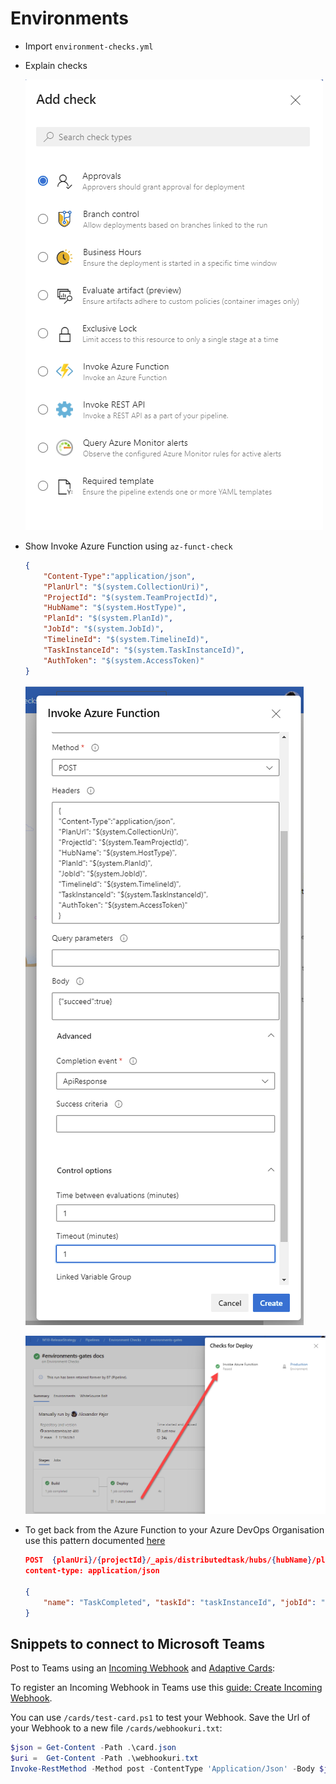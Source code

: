 # Environments

- Import `environment-checks.yml`
- Explain checks

    ![checks](_images/checks.png)

- Show Invoke Azure Function using `az-funct-check`    

    ```json
    {
        "Content-Type":"application/json", 
        "PlanUrl": "$(system.CollectionUri)", 
        "ProjectId": "$(system.TeamProjectId)", 
        "HubName": "$(system.HostType)", 
        "PlanId": "$(system.PlanId)", 
        "JobId": "$(system.JobId)", 
        "TimelineId": "$(system.TimelineId)", 
        "TaskInstanceId": "$(system.TaskInstanceId)", 
        "AuthToken": "$(system.AccessToken)"
    }
    ```
    ![configure-check](_images/configure-check.png)

    ![outcome](_images/outcome.png)


- To get back from the Azure Function to your Azure DevOps Organisation use this pattern documented [here](
https://docs.microsoft.com/en-us/azure/devops/pipelines/tasks/utility/azure-function?view=azure-devops)

    ```Json
    POST  {planUri}/{projectId}/_apis/distributedtask/hubs/{hubName}/plans/{planId}/events?api-version=2.0-preview.1 HTTP/1.1
    content-type: application/json

    {
        "name": "TaskCompleted", "taskId": "taskInstanceId", "jobId": "jobId", "result": "succeeded" 
    }
    ```

## Snippets to connect to Microsoft Teams

Post to Teams using an [Incoming Webhook](https://docs.microsoft.com/en-us/microsoftteams/platform/webhooks-and-connectors/what-are-webhooks-and-connectors) and [Adaptive Cards](https://docs.microsoft.com/en-us/microsoftteams/platform/task-modules-and-cards/what-are-cards):

To register an Incoming Webhook in Teams use this [guide: Create Incoming Webhook](https://docs.microsoft.com/en-us/microsoftteams/platform/webhooks-and-connectors/how-to/add-incoming-webhook). 

You can use `/cards/test-card.ps1` to test your Webhook. Save the Url of your Webhook to a new file `/cards/webhookuri.txt`:

```Powershell
$json = Get-Content -Path .\card.json
$uri =  Get-Content -Path .\webhookuri.txt
Invoke-RestMethod -Method post -ContentType 'Application/Json' -Body $json -Uri $uri
```